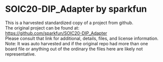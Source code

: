 
# SOIC20-DIP_Adapter by sparkfun  
This is a harvested standardized copy of a project from github.  
The original project can be found at:  
https://github.com/sparkfun/SOIC20-DIP_Adapter  
Please consult that link for additional, details, files, and license information.  
Note: It was auto harvested and if the original repo had more than one board file or anything out of the ordinary the files here are likely not representative.  
    